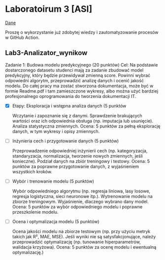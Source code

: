# Laboratoirum 3 [ASI]

[Dane](https://vincentarelbundock.github.io/Rdatasets/csv/AER/CollegeDistance.csv)

Proszę o wykorzystanie już zdobytej wiedzy i zautomatyzowanie procesów w GitHub Action.

## Lab3-Analizator_wynikow

Zadanie 1: Budowa modelu predykcyjnego (20 punktów) Cel: Na podstawie dostarczonego datasetu studenci mają za zadanie
zbudować model predykcyjny, który będzie przewidywał zmienną score. Powinni wybrać odpowiedni algorytm, przeprowadzić
analizę danych i ocenić jakość modelu. Do całej pracy ma zostać stworzona dokumentacja, może być w formie Readme.pdf i
tam zamieszczone wykresy, albo można użyć bardziej profesjonalnego oprogramowania do tworzenia dokumentacji IT.

- [x] Etapy: Eksploracja i wstępna analiza danych (5 punktów

  Wczytanie i zapoznanie się z danymi. Sprawdzenie brakujących wartości oraz ich odpowiednia obsługa (np. imputacja lub
  usunięcie). Analiza statystyczna zmiennych. Ocena: 5 punktów za pełną eksplorację danych, w tym wykresy i opisy
  zmiennych.

- [ ] Inżynieria cech i przygotowanie danych (5 punktów)

  Przeprowadzenie odpowiedniej inżynierii cech (np. kategoryzacja, standaryzacja, normalizacja, tworzenie nowych
  zmiennych, jeśli konieczne). Podział danych na zbiór treningowy i testowy. Ocena: 5 punktów za poprawne przygotowanie
  danych, z wyjaśnieniem wszystkich kroków.

- [ ] Wybór i trenowanie modelu (5 punktów)

  Wybór odpowiedniego algorytmu (np. regresja liniowa, lasy losowe, regresja logistyczna, sieci neuronowe itp.).
  Wytrenowanie modelu na zbiorze treningowym. Wyjaśnienie, dlaczego wybrano dany model. Ocena: 5 punktów za wybór
  odpowiedniego modelu i poprawne przeszkolenie modelu.

- [ ] Ocena i optymalizacja modelu (5 punktów)
  
  Ocena jakości modelu na zbiorze testowym (np. przy użyciu metryk takich jak R², MAE, MSE). Jeśli wyniki nie są
  satysfakcjonujące, należy przeprowadzić optymalizację (np. tunowanie hiperparametrów, walidacja krzyżowa). Ocena: 5
  punktów za ocenę modelu i ewentualną optymalizację.)

